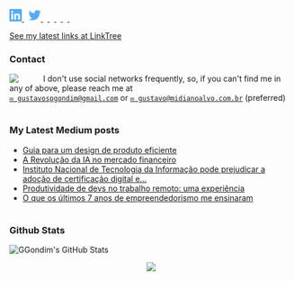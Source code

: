 <p align="left">
  <a href="http://www.linkedin.com/in/gustavogondim">
    <img alt="" width="22px" src="https://github.com/ggondim/ggondim/raw/master/in.svg" />
  </a>
  &nbsp;
  <a href="https://twitter.com/ggondim">
    <img alt="" width="22px" src="https://github.com/ggondim/ggondim/raw/master/twitter.svg" />
  </a>
  &nbsp;
  <a href="https://medium.com/@ggondim">
    <img alt="" width="22px" src="https://cdn.jsdelivr.net/npm/simple-icons@v3/icons/medium.svg" />
  </a>
  &nbsp;
  <a href="https://facebook.com/ggondim">
    <img alt="" width="22px" src="https://cdn.jsdelivr.net/npm/simple-icons@v3/icons/facebook.svg" />
  </a>
  &nbsp;
  <a href="https://instagram.com/gondimgustavo">
    <img alt="" width="22px" src="https://cdn.jsdelivr.net/npm/simple-icons@v3/icons/instagram.svg" />
  </a>
  &nbsp;
  <a href="skype:gustavospgondim">
    <img alt="" width="22px" src="https://cdn.jsdelivr.net/npm/simple-icons@v3/icons/skype.svg" />
  </a>
  &nbsp;
  <a href="steam:ggondim">
    <img alt="" width="22px" src="https://unpkg.com/simple-icons@3.4.0/icons/steam.svg" />
  </a>
</p>

[See my latest links at LinkTree](https://linktr.ee/ggondim)

### Contact

<img src="https://raw.githubusercontent.com/iampavangandhi/iampavangandhi/master/gifs/Hi.gif" width="60px" align="left">

I don't use social networks frequently, so, if you can't find me in any of above, please reach me at
<br/>[`✉ gustavospgondim@gmail.com`](mailto:gustavospgondim@gmail.com) or [`✉ gustavo@midianoalvo.com.br`](mailto:gustavo@midianoalvo.com.br) (preferred)

#

### My Latest Medium posts

<!--START_SECTION:feed-->
* [Guia para um design de produto eficiente](https:&#x2F;&#x2F;ggondim.medium.com&#x2F;guia-para-um-design-de-produto-eficiente-06a212cee2c8?source&#x3D;rss-1b3207baaabe------2)
* [A Revolução da IA no mercado financeiro](https:&#x2F;&#x2F;ggondim.medium.com&#x2F;a-revolu%C3%A7%C3%A3o-da-ia-no-mercado-financeiro-ec1cb8489700?source&#x3D;rss-1b3207baaabe------2)
* [Instituto Nacional de Tecnologia da Informação pode prejudicar a adoção de certificação digital e…](https:&#x2F;&#x2F;medium.com&#x2F;ggondim&#x2F;instituto-nacional-de-tecnologia-da-informa%C3%A7%C3%A3o-pode-prejudicar-a-ado%C3%A7%C3%A3o-de-certifica%C3%A7%C3%A3o-digital-e-6c7e17599958?source&#x3D;rss-1b3207baaabe------2)
* [Produtividade de devs no trabalho remoto: uma experiência](https:&#x2F;&#x2F;medium.com&#x2F;ggondim&#x2F;produtividade-de-devs-no-trabalho-remoto-uma-experi%C3%AAncia-6a2dfb9c5e37?source&#x3D;rss-1b3207baaabe------2)
* [O que os últimos 7 anos de empreendedorismo me ensinaram](https:&#x2F;&#x2F;ggondim.medium.com&#x2F;o-que-os-%C3%BAltimos-7-anos-de-empreendedorismo-me-ensinaram-e57a16c8a9f0?source&#x3D;rss-1b3207baaabe------2)
<!--END_SECTION:feed-->

#

### Github Stats

![GGondim's GitHub Stats](https://github-readme-stats.vercel.app/api?username=ggondim&show_icons=true)


<!-- TODO: https://github.com/JasonEtco/readme-box -->
<!-- TODO: https://github.com/athul/waka-readme -->
<!-- TODO: https://github.com/JasonEtco/readme-box -->

<p align="center"><img src="https://raw.githubusercontent.com/saadeghi/saadeghi/master/dino.gif" /></p>
